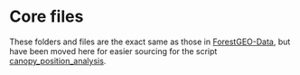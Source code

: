 # Core files

These folders and files are the exact same as those in [ForestGEO-Data](https://github.com/SCBI-ForestGEO/SCBI-ForestGEO-Data/tree/master/tree_cores/chronologies/current_chronologies/complete/separated%20by%20canopy%20position), but have been moved here for easier sourcing for the script [canopy_position_analysis](https://github.com/SCBI-ForestGEO/McGregor_climate-sensitivity-variation/blob/master/scripts/canopy_position_analysis.R).